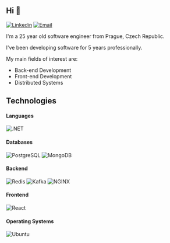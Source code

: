 ## Hi :wave:

[![Linkedin](https://img.shields.io/badge/-LinkedIn-blue?style=flat&logo=Linkedin&logoColor=white&link=https://www.linkedin.com/in/daniel-j-55328716b/)](https://www.linkedin.com/in/daniel-j-55328716b/)
[![Email](https://img.shields.io/badge/-Email-c14438?style=flat&logo=Gmail&logoColor=white&link=jasekdan@gmail.com)](mailto:jasekdan@gmail.com)

I'm a 25 year old software engineer from Prague, Czech Republic. <br/>

I've been developing software for 5 years professionally.

My main fields of interest are:

- Back-end Development
- Front-end Development
- Distributed Systems

## Technologies

#### Languages

![.NET](https://img.shields.io/badge/-CSharp-DD4814?style=flat-square&logo=dotnet&logoColor=fffffff)

#### Databases

![PostgreSQL](https://img.shields.io/badge/-PostgreSQL-E6E6E6?style=flat-square&logo=postgresql)
![MongoDB](https://img.shields.io/badge/-MongoDB-228B22?style=flat-square&logo=mongodb&logoColor=FFFFFF)

#### Backend

![Redis](https://img.shields.io/badge/-Redis-DC382D?style=flat-square&logo=redis&logoColor=ffffff)
![Kafka](https://img.shields.io/badge/-Kafka-F5F5F5?style=flat-square&logo=apache-kafka&logoColor=000000)
![NGINX](http://img.shields.io/badge/-NGINX-269539?style=flat-square&logo=nginx&logoColor=ffffff)

#### Frontend

![React](https://img.shields.io/badge/-React-DD4814?style=flat-square&logo=react&logoColor=fffffff)

#### Operating Systems

![Ubuntu](http://img.shields.io/badge/-Ubuntu-DD4814?style=flat-square&logo=ubuntu&logoColor=ffffff)
